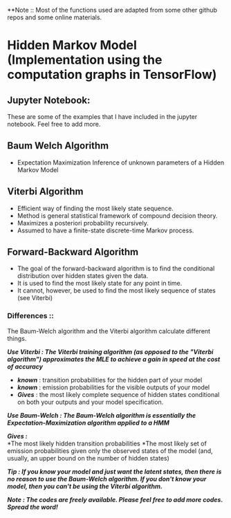 **Note :: Most of the functions used are adapted from some other github repos and some online materials.


# Hidden Markov Model (Implementation using the computation graphs in TensorFlow)

## Jupyter Notebook:
These are some of the examples that I have included in the jupyter notebook. Feel free to add more.

## Baum Welch Algorithm
* Expectation Maximization Inference of unknown parameters of a Hidden Markov Model

## Viterbi Algorithm
* Efficient way of finding the most likely state sequence.
* Method is general statistical framework of compound decision theory. 
* Maximizes a posteriori probability recursively.
* Assumed to have a finite-state discrete-time Markov process.

## Forward-Backward Algorithm
* The goal of the forward-backward algorithm is to find the conditional distribution over hidden states given the data.
* It is used to find the most likely state for any point in time.
* It cannot, however, be used to find the most likely sequence of states (see Viterbi)

### Differences ::
The Baum-Welch algorithm and the Viterbi algorithm calculate different things.

***Use Viterbi : The Viterbi training algorithm (as opposed to the "Viterbi algorithm") approximates the MLE to achieve a gain in speed at the cost of accuracy***
 * ***known*** : transition probabilities for the hidden part of your model
 * ***known*** : emission probabilities for the visible outputs of your model
 * ***Gives*** : the most likely complete sequence of hidden states conditional on both your outputs and your model specification.


 ***Use Baum-Welch :  The Baum-Welch algorithm is essentially the Expectation-Maximization algorithm applied to a HMM***

***Gives :***  
*The most likely hidden transition probabilities
*The most likely set of emission probabilities given only the observed states of the model (and, usually, an upper bound on the number of hidden states)

***Tip : If you know your model and just want the latent states, then there is no reason to use the Baum-Welch algorithm. 
If you don't know your model, then you can't be using the Viterbi algorithm.***


***Note : The codes are freely available. Please feel free to add more codes. Spread the word!***
